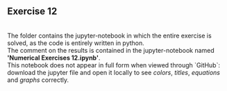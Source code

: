 ## Exercise 12

<br>
The folder contains the jupyter-notebook in which the entire exercise is solved, as the code is entirely written in python.<br>
The comment on the results is contained in the jupyter-notebook named <strong>'Numerical Exercises 12.ipynb'</strong>. <br>
This notebook does not appear in full form when viewed through `GitHub`: download the jupyter file and
open it locally to see <em>colors</em>, <em>titles</em>, <em>equations</em> and <em>graphs</em> correctly.
